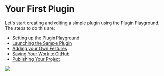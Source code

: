 # Your First Plugin

Let's start creating and editing a simple plugin using the Plugin Playground. The steps to do this are:

* Setting up the [Plugin Playground](setting-the-plugin-playground.md)
* [Launching the Sample Plugin](view-and-edit-sample-code.md)
* [Adding your Own Features](add-your-own-feature.md)
* [Saving Your Work to GitHub](saving-your-work-to-github.md)
* [Publishing Your Project](publish-your-project.md)

![](<../../../.gitbook/assets/03-FormIt plugin cylinder demo.gif>)

